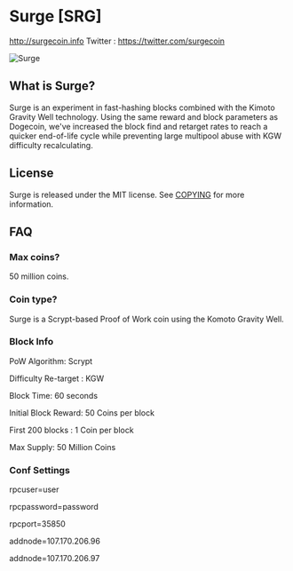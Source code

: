 # Surge [SRG]
http://surgecoin.info
Twitter : https://twitter.com/surgecoin

![Surge](http://i.imgur.com/nQX55Nx.png)

## What is Surge?
Surge is an experiment in fast-hashing blocks combined with the Kimoto Gravity Well technology. 
Using the same reward and block parameters as Dogecoin, we've increased the block find and retarget 
rates to reach a quicker end-of-life cycle while preventing large multipool abuse with KGW difficulty recalculating.

## License
Surge is released under the MIT license. See [COPYING](COPYING)
for more information.

## FAQ

### Max coins?
50 million coins.

### Coin type?
Surge is a Scrypt-based Proof of Work coin using the Komoto Gravity Well.

### Block Info

PoW Algorithm: Scrypt

Difficulty Re-target : KGW

Block Time: 60 seconds

Initial Block Reward: 50 Coins per block

First 200 blocks : 1 Coin per block 

Max Supply: 50 Million Coins

### Conf Settings

rpcuser=user

rpcpassword=password

rpcport=35850

addnode=107.170.206.96

addnode=107.170.206.97


